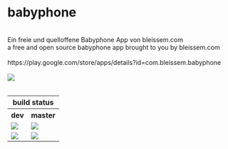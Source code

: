 # babyphone
<br>
Ein freie und quelloffene Babyphone App von bleissem.com
<br>
a free and open source babyphone app brought to you by bleissem.com
<br>
<br>
https://play.google.com/store/apps/details?id=com.bleissem.babyphone
<br><br>
<img src="https://img.shields.io/badge/License-GPL%20v2-blue.svg"></img>
<br><br>
<table>
<thead>
  <tr>
    <th colspan="2">build status</th>
  </tr>
</thead>
<tbody>
  <tr>
    <th>dev</th>
    <th>master</th>
  </tr>
  <tr>
    <td><img src="https://bleissem.visualstudio.com/_apis/public/build/definitions/41c665ba-b6e2-4eea-9ccb-1ea1f06d2f56/18/badge"></img>
    </td>
    <td><img src="https://bleissem.visualstudio.com/_apis/public/build/definitions/41c665ba-b6e2-4eea-9ccb-1ea1f06d2f56/19/badge"></img></td>
  </tr>
  <tr>
  <td><img src="https://ci.appveyor.com/api/projects/status/qm1hcgdw1c0yemn0/branch/dev?svg=true"</img></td>
  <td><img src="https://ci.appveyor.com/api/projects/status/qm1hcgdw1c0yemn0/branch/master?svg=true"</img></td>  
  </tr>
</tbody>
</table>

